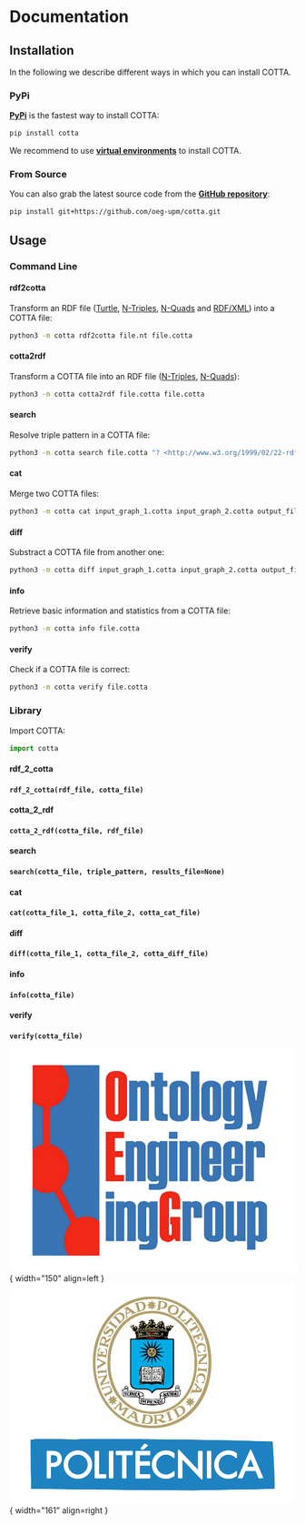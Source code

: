 # Documentation

## Installation

In the following we describe different ways in which you can install COTTA.

### PyPi

**[PyPi](https://pypi.org/project/cotta/)** is the fastest way to install COTTA:
```bash
pip install cotta
```

We recommend to use **[virtual environments](https://docs.python.org/3/library/venv.html#)** to install COTTA.

### From Source

You can also grab the latest source code from the **[GitHub repository](https://github.com/oeg-upm/cotta)**:
```bash
pip install git+https://github.com/oeg-upm/cotta.git
```

## Usage

### Command Line

#### rdf2cotta

Transform an RDF file ([Turtle](https://www.w3.org/TR/turtle/), [N-Triples](https://www.w3.org/TR/n-triples/), [N-Quads](https://www.w3.org/TR/n-quads/) and [RDF/XML](https://www.w3.org/TR/rdf-syntax-grammar/)) into a COTTA file:
```bash
python3 -m cotta rdf2cotta file.nt file.cotta
```

#### cotta2rdf

Transform a COTTA file into an RDF file ([N-Triples](https://www.w3.org/TR/n-triples/), [N-Quads](https://www.w3.org/TR/n-quads/)):
```bash
python3 -m cotta cotta2rdf file.cotta file.cotta
```

#### search

Resolve triple pattern in a COTTA file:
```bash
python3 -m cotta search file.cotta "? <http://www.w3.org/1999/02/22-rdf-syntax-ns#type> ?"
```

#### cat

Merge two COTTA files:
```bash
python3 -m cotta cat input_graph_1.cotta input_graph_2.cotta output_file.cotta
```

#### diff

Substract a COTTA file from another one:
```bash
python3 -m cotta diff input_graph_1.cotta input_graph_2.cotta output_file.cotta
```

#### info

Retrieve basic information and statistics from a COTTA file:
```bash
python3 -m cotta info file.cotta
```

#### verify

Check if a COTTA file is correct:
```bash
python3 -m cotta verify file.cotta
```

### Library

Import COTTA:
```python
import cotta
```

#### rdf_2_cotta

**`rdf_2_cotta(rdf_file, cotta_file)`**

#### cotta_2_rdf

**`cotta_2_rdf(cotta_file, rdf_file)`**

#### search

**`search(cotta_file, triple_pattern, results_file=None)`**

#### cat

**`cat(cotta_file_1, cotta_file_2, cotta_cat_file)`**

#### diff

**`diff(cotta_file_1, cotta_file_2, cotta_diff_file)`**

#### info

**`info(cotta_file)`**

#### verify

**`verify(cotta_file)`**



![OEG](assets/logo-oeg.png){ width="150" align=left } ![UPM](assets/logo-upm.png){ width="161" align=right }
